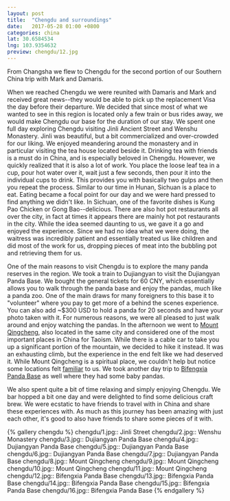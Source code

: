 ```yaml
---
layout: post
title:  "Chengdu and surroundings"
date:   2017-05-28 01:00 +0800
categories: china
lat: 30.6584534
lng: 103.9354632
preview: chengdu/12.jpg
---
```


From Changsha we flew to Chengdu for the second portion of our Southern China trip with Mark and Damaris.

<!--more-->

When we reached Chengdu we were reunited with Damaris and Mark and received great news--they would be able to pick up the replacement Visa the day before their departure. We decided that since
most of what we wanted to see in this region is located only a few train or bus rides away, we would make Chengdu our base for the duration of our stay. We spent one full day exploring Chengdu
visiting Jinli Ancient Street and Wenshu Monastery. Jinli was beautiful, but a bit commercialized and over-crowded for our liking. We enjoyed meandering around the monastery and in particular
visiting the tea house located beside it. Drinking tea with friends is a must do in China, and is especially beloved in Chengdu. However, we quickly realized that it is also a lot of work. You
place the loose leaf tea in a cup, pour hot water over it, wait just a few seconds, then pour it into the individual cups to drink. This provides you with basically two gulps and then you repeat
the process. Similar to our time in Hunan, Sichuan is a place to eat. Eating became a focal point for our day and we were hard pressed to find anything we didn't like. In Sichuan, one of the
favorite dishes is Kung Pao Chicken or Gong Bao--delicious. There are also hot pot restaurants all over the city, in fact at times it appears there are mainly hot pot restaurants in the city.
While the idea seemed daunting to us, we gave it a go and enjoyed the experience. Since we had no idea what we were doing, the waitress was incredibly patient and essentially treated us like
children and did most of the work for us, dropping pieces of meat into the bubbling pot and retrieving them for us.

One of the main reasons to visit Chengdu is to explore the many panda reserves in the region. We took a train to Dujiangyan to visit the Dujiangyan Panda Base. We bought the general tickets for
60 CNY, which essentially allows you to walk through the panda base and enjoy the pandas, much like a panda zoo. One of the main draws for many foreigners to this base it to "volunteer" where you
pay to get more of a behind the scenes experience. You can also add ~$300 USD to hold a panda for 20 seconds and have your photo taken with it. For numerous reasons, we were all pleased to just
walk around and enjoy watching the pandas. In the afternoon we went to [Mount Qingcheng](https://www.travelchinaguide.com/attraction/sichuan/chengdu/mt_qingcheng.htm), also located in the same
city and considered one of the most important places in China for Taoism. While there is a cable car to take you up a significant portion of the mountain, we decided to hike it instead. It was an
exhausting climb, but the experience in the end felt like we had deserved it. While Mount Qingcheng is a spiritual place, we couldn't help but notice some locations felt
[familiar](http://www.telegraph.co.uk/sponsored/china-watch/12166437/qingcheng-mountain-in-kung-fu-panda-3.html) to us. We took another day trip to
[Bifengxia Panda Base](https://www.travelchinaguide.com/attraction/sichuan/chengdu/bifengxia-panda-base.htm) as well where they had some baby pandas.

We also spent quite a bit of time relaxing and simply enjoying Chengdu. We bar hopped a bit one day and were delighted to find some delicious craft brew. We were ecstatic to have friends to travel
with in China and share these experiences with. As much as this journey has been amazing with just each other, it's good to also have friends to share some pieces of it with.

{% gallery chengdu %}
chengdu/1.jpg:: Jinli Street
chengdu/2.jpg:: Wenshu Monastery
chengdu/3.jpg:: Dujiangyan Panda Base
chengdu/4.jpg:: Dujiangyan Panda Base
chengdu/5.jpg:: Dujiangyan Panda Base
chengdu/6.jpg:: Dujiangyan Panda Base
chengdu/7.jpg:: Dujiangyan Panda Base
chengdu/8.jpg:: Mount Qingcheng
chengdu/9.jpg:: Mount Qingcheng
chengdu/10.jpg:: Mount Qingcheng
chengdu/11.jpg:: Mount Qingcheng
chengdu/12.jpg:: Bifengxia Panda Base
chengdu/13.jpg:: Bifengxia Panda Base
chengdu/14.jpg:: Bifengxia Panda Base
chengdu/15.jpg:: Bifengxia Panda Base
chengdu/16.jpg:: Bifengxia Panda Base
{% endgallery %}